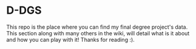 # D-DGS
This repo is the place where you can find my final degree project's data. This section along with many others in the wiki, will detail what is it about and how you can play with it! Thanks for reading :).
